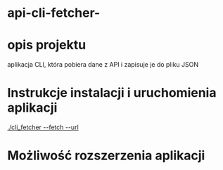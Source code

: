 # api-cli-fetcher-

# opis projektu
aplikacja CLI, która pobiera dane z API i zapisuje je do pliku JSON

# Instrukcje instalacji i uruchomienia aplikacji
[./cli_fetcher --fetch --url ](https://github.com/SW1XX/api-cli-fetcher-.git)

# Możliwość rozszerzenia aplikacji
